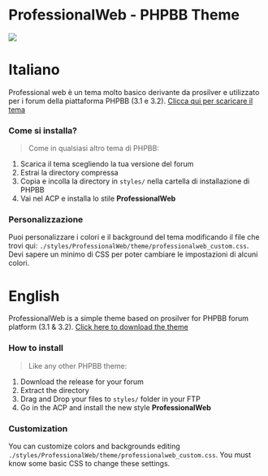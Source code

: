 # ProfessionalWeb - PHPBB Theme

![](https://i.imgur.com/CiozPxr.png)

# Italiano

Professional web è un tema molto basico derivante da prosilver e utilizzato per i forum della piattaforma PHPBB (3.1 e 3.2).
[Clicca qui per scaricare il tema](https://github.com/Maxelweb/ProfessionalWebTheme/releases)

### Come si installa?

> Come in qualsiasi altro tema di PHPBB: 
1. Scarica il tema scegliendo la tua versione del forum
2. Estrai la directory compressa
3. Copia e incolla la directory in `styles/` nella cartella di installazione di PHPBB
4. Vai nel ACP e installa lo stile **ProfessionalWeb**

### Personalizzazione

Puoi personalizzare i colori e il background del tema modificando il file che trovi qui: `./styles/ProfessionalWeb/theme/professionalweb_custom.css`.
Devi sapere un minimo di CSS per poter cambiare le impostazioni di alcuni colori.


# English

ProfessionalWeb is a simple theme based on prosilver for PHPBB forum platform (3.1 & 3.2).
[Click here to download the theme](https://github.com/Maxelweb/ProfessionalWebTheme/releases)


### How to install

> Like any other PHPBB theme: 
1. Download the release for your forum
2. Extract the directory
3. Drag and Drop your files to `styles/` folder in your FTP
4. Go in the ACP and install the new style **ProfessionalWeb**

### Customization

You can customize colors and backgrounds editing `./styles/ProfessionalWeb/theme/professionalweb_custom.css`. 
You must know some basic CSS to change these settings.



